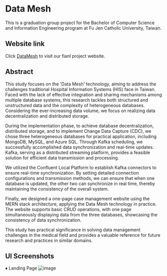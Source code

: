 # Data Mesh
This is a graduation group project for the Bachelor of Computer Science and Information Engineering program at Fu Jen Catholic University, Taiwan.

## Website link
Click [DataMesh](https://datamesh-kafka-v1.onrender.com) to visit our fianl project website.


## Abstract

This study focuses on the 'Data Mesh' technology, aiming to address the challenges traditional Hospital Information Systems (HIS) face in Taiwan. Faced with the lack of effective integration and sharing mechanisms among multiple database systems, this research tackles both structured and unstructured data and the complexity of heterogeneous databases. Considering the ever-increasing data volume, we focus on realizing data decentralization and distributed storage.

During the implementation phase, to achieve database decentralization, distributed storage, and to implement Change Data Capture (CDC), we chose three heterogeneous databases for practical application, including MongoDB, MySQL, and Azure SQL. Through Kafka scheduling, we successfully accomplished data synchronization and real-time updates. Kafka, serving as a distributed streaming platform, provides a feasible solution for efficient data transmission and processing.

We utilized the Confluent Local Platform to establish Kafka connectors to ensure real-time synchronization. By setting detailed connection configurations and transmission methods, we can ensure that when one database is updated, the other two can synchronize in real time, thereby maintaining the consistency of the overall system.

Finally, we designed a one-page case management website using the MERN stack architecture, applying the Data Mesh technology in practice. The website supports basic CRUD operations, with one page simultaneously displaying data from the three databases, showcasing the consistency of data synchronization.

This study has practical significance in solving data management challenges in the medical field and provides a valuable reference for future research and practices in similar domains.


## UI Screenshots
♦	Landing Page
![image](https://github.com/PhoebeJChang/datamesh/assets/92656560/e5e70d4e-9c57-490e-974a-8da5ce7d06b6)

